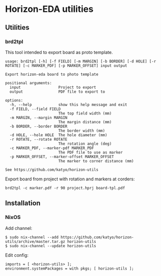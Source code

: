 # Horizon-EDA utilities

## Utilities

### brd2tpl

This tool intended to export board as proto template.

```
usage: brd2tpl [-h] [-f FIELD] [-m MARGIN] [-b BORDER] [-d HOLE] [-r ROTATE] [-c MARKER_PDF] [-p MARKER_OFFSET] input output

Export horizon-eda board to photo template

positional arguments:
  input                 Project to export
  output                PDF file to export to

options:
  -h, --help            show this help message and exit
  -f FIELD, --field FIELD
                        The top field width (mm)
  -m MARGIN, --margin MARGIN
                        The margin distance (mm)
  -b BORDER, --border BORDER
                        The border width (mm)
  -d HOLE, --hole HOLE  The hole diameter (mm)
  -r ROTATE, --rotate ROTATE
                        The rotation angle (deg)
  -c MARKER_PDF, --marker-pdf MARKER_PDF
                        The PDF file to use as marker
  -p MARKER_OFFSET, --marker-offset MARKER_OFFSET
                        The marker to corner distance (mm)

See https://github.com/katyo/horizon-utils
```

Export board from project with rotation and markers at corders:
```
brd2tpl -c marker.pdf -r 90 project.hprj board-tpl.pdf
```

## Installation

### NixOS

Add channel:
```
$ sudo nix-channel --add https://github.com/katyo/horizon-utils/archive/master.tar.gz horizon-utils
$ sudo nix-channel --update horizon-utils
```

Edit config:
```
imports = [ <horizon-utils> ];
environment.systemPackages = with pkgs; [ horizon-utils ];
```
